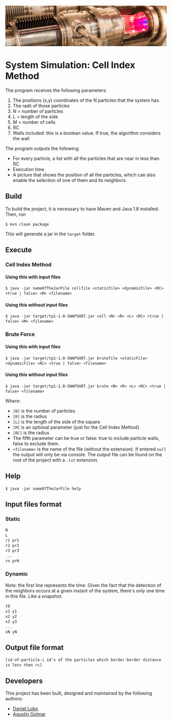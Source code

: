 ![...](resources/image/readme-header.png)

# System Simulation: Cell Index Method

The program receives the following parameters:

1. The positions (x,y) coordinates of the N particles that the system has.
2. The radii of those particles
3. N = number of particles
4. L = length of the side
5. M = number of cells
6. RC
7. Walls included: this is a boolean value. If true, the algorithm considers the wall

The program outputs the following:

* For every particle, a list with all the particles that are near in less than RC
* Execution time
* A picture that shows the position of all the particles, which can also enable the selection of one of them and its neighbors.



## Build

To build the project, it is necessary to have Maven and Java 1.8 installed. Then, run

```
$ mvn clean package
```

This will generate a jar in the `target` folder.

## Execute

### Cell Index Method

#### Using this with input files

```
$ java -jar nameOfTheJarFile cellfile <staticFile> <dynamicFile> <RC> <true | false> <M> <filename>
```

#### Using this without input files

```
$ java -jar target/tp1-1.0-SNAPSHOT.jar cell <N> <R> <L> <RC> <true | false> <M> <filename>
```

### Brute Force

#### Using this with input files

```
$ java -jar target/tp1-1.0-SNAPSHOT.jar brutefile <staticFile> <dynamicFile> <RC> <true | false> <filename>
```


#### Using this without input files

```
$ java -jar target/tp1-1.0-SNAPSHOT.jar brute <N> <R> <L> <RC> <true | false> <filename>
```

Where:

* `[N]` is the number of particles
* `[R]` is the radius
* `[L]` is the length of the side of the square
* `[M]` is an optional parameter (just for the Cell Index Method)
* `[RC]` is the radius
* The fifth parameter can be true or false: true to include particle walls, false to exclude them.
* `<filename>` is the name of the file (without the extension). If entered `null` the output will only be via console. 
The output file can be found on the root of the project with a `.txt` extension. 

## Help

```
$ java -jar nameOfTheJarFile help
```

## Input files format

### Static

```
N
L
r1 pr1
r2 pr2
r3 pr3
...
rn prN
```

### Dynamic

Note: the first line represents the time. Given the fact that the detection of the neighbors occurs at a given instant of the system, there's only one time in this file. Like a snapshot.

```
t0
x1 y1
x2 y2
x3 y3
...
xN yN
```

## Output file format

```
[id-of-particle-i id's of the particles which border-border distance is less than rc]
```

## Developers

This project has been built, designed and maintained by the following authors:

* [Daniel Lobo](https://github.com/lobo)
* [Agustín Golmar](https://github.com/agustin-golmar)
